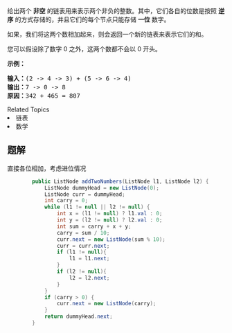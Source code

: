 <p>给出两个&nbsp;<strong>非空</strong> 的链表用来表示两个非负的整数。其中，它们各自的位数是按照&nbsp;<strong>逆序</strong>&nbsp;的方式存储的，并且它们的每个节点只能存储&nbsp;<strong>一位</strong>&nbsp;数字。</p>

<p>如果，我们将这两个数相加起来，则会返回一个新的链表来表示它们的和。</p>

<p>您可以假设除了数字 0 之外，这两个数都不会以 0&nbsp;开头。</p>

<p><strong>示例：</strong></p>

<pre><strong>输入：</strong>(2 -&gt; 4 -&gt; 3) + (5 -&gt; 6 -&gt; 4)
<strong>输出：</strong>7 -&gt; 0 -&gt; 8
<strong>原因：</strong>342 + 465 = 807
</pre>
<div><div>Related Topics</div><div><li>链表</li><li>数学</li></div></div>

## 题解
直接各位相加，考虑进位情况

```java
        public ListNode addTwoNumbers(ListNode l1, ListNode l2) {
            ListNode dummyHead = new ListNode(0);
            ListNode curr = dummyHead;
            int carry = 0;
            while (l1 != null || l2 != null) {
                int x = (l1 != null) ? l1.val : 0;
                int y = (l2 != null) ? l2.val : 0;
                int sum = carry + x + y;
                carry = sum / 10;
                curr.next = new ListNode(sum % 10);
                curr = curr.next;
                if (l1 != null){
                    l1 = l1.next;
                }
                if (l2 != null){
                    l2 = l2.next;
                }
            }
            if (carry > 0) {
                curr.next = new ListNode(carry);
            }
            return dummyHead.next;
        }
```

